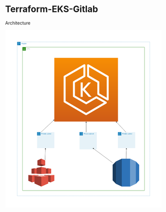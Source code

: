 # Terraform-EKS-Gitlab

Architecture

![alt text](https://github.com/Abhishek010397/Terraform-EKS-Gitlab/blob/master/TerraformEKS.png)
